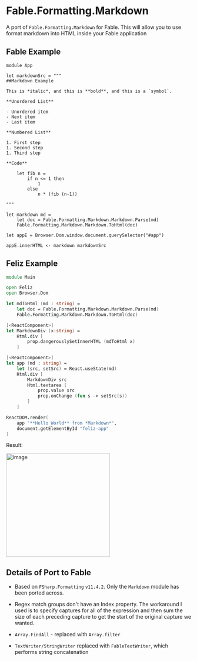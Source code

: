 # Fable.Formatting.Markdown

A port of `Fable.Formatting.Markdown` for Fable. This will allow you to use format markdown into HTML inside your Fable application

## Fable Example

```
module App

let markdownSrc = """
##Markdown Example

This is *italic*, and this is **bold**, and this is a `symbol`.

**Unordered List**

- Unordered item
- Next item
- Last item

**Numbered List**

1. First step
1. Second step
1. Third step

**Code**

    let fib n =
        if n <= 1 then
            1
        else
            n * (fib (n-1))

"""

let markdown md =
    let doc = Fable.Formatting.Markdown.Markdown.Parse(md)
    Fable.Formatting.Markdown.Markdown.ToHtml(doc)

let appE = Browser.Dom.window.document.querySelector("#app")

appE.innerHTML <- markdown markdownSrc
```
## Feliz Example

```fsharp
module Main

open Feliz
open Browser.Dom

let mdToHtml (md : string) =
    let doc = Fable.Formatting.Markdown.Markdown.Parse(md)
    Fable.Formatting.Markdown.Markdown.ToHtml(doc)

[<ReactComponent>]
let MarkdownDiv (x:string) =
    Html.div [
        prop.dangerouslySetInnerHTML (mdToHtml x)
    ]

[<ReactComponent>]
let app (md : string) =
    let (src, setSrc) = React.useState(md)
    Html.div [
        MarkdownDiv src
        Html.textarea [
            prop.value src
            prop.onChange (fun s -> setSrc(s))
        ]
    ]

ReactDOM.render(
    app "**Hello World** from *Markdown*",
    document.getElementById "feliz-app"
)
```

Result:

<img width="282" alt="image" src="https://user-images.githubusercontent.com/285421/128925663-b337781b-c973-4f16-a352-cba92d9f69ed.png">

## Details of Port to Fable

- Based on `FSharp.Formatting` `v11.4.2`. Only the `Markdown` module has been ported across.

- Regex match groups don't have an Index property. The workaround I used is to specify captures for all of the expression and then sum the size of each preceding capture to get the start of the original capture we wanted.

- `Array.FindAll` - replaced with `Array.filter`

- `TextWriter/StringWriter` replaced with `FableTextWriter`, which performs string concatenation

